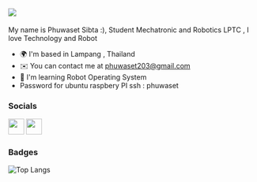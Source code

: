 ![](https://user-images.githubusercontent.com/18350557/176309783-0785949b-9127-417c-8b55-ab5a4333674e.gif) 
=========================================================================================================================================

My name is Phuwaset Sibta :), Student Mechatronic and Robotics LPTC , I love Technology and Robot

*   🌍  I'm based in Lampang , Thailand
*   ✉️  You can contact me at [phuwaset203@gmail.com](mailto:phuwaset203@gmail.com)
*   🧠  I'm learning Robot Operating System
*   Password for ubuntu raspbery PI ssh : phuwaset
<!-- 
### Skills 
<p align="left">
<a href="https://docs.microsoft.com/en-us/cpp/?view=msvc-170" target="_blank" rel="noreferrer"><img src="https://raw.githubusercontent.com/danielcranney/readme-generator/main/public/icons/skills/c-colored.svg" width="36" height="36" alt="C" /></a>
<a href="https://git-scm.com/" target="_blank" rel="noreferrer"><img src="https://raw.githubusercontent.com/danielcranney/readme-generator/main/public/icons/skills/git-colored.svg" width="36" height="36" alt="Git" /></a>
<a href="https://www.python.org/" target="_blank" rel="noreferrer"><img src="https://raw.githubusercontent.com/danielcranney/readme-generator/main/public/icons/skills/python-colored.svg" width="36" height="36" alt="Python" /></a>
<a href="https://docs.ros.org/.artwork/distributions/humble/HumbleHawksbill.png" target="_blank" rel="noreferrer"><img src="https://docs.ros.org/.artwork/distributions/humble/HumbleHawksbill.png" width="36" height="36" alt="ROS2 Humble" /></a> 
<a href="https://www.arduino.cc/" target="_blank" rel="noreferrer"> <img src="https://cdn.worldvectorlogo.com/logos/arduino-1.svg" alt="arduino" width="40" height="40"/> </a> <a href="https://www.linux.org/" target="_blank" rel="noreferrer"> <img src="https://raw.githubusercontent.com/devicons/devicon/master/icons/linux/linux-original.svg" alt="linux" width="40" height="40"/> </a>  -->


</p>
                    
### Socials
                  
<p align="left"> <a href="https://www.facebook.com/pun.tawesin/" target="_blank" rel="noreferrer"><img src="https://raw.githubusercontent.com/danielcranney/readme-generator/main/public/icons/socials/facebook.svg" width="32" height="32" /></a> <a href="https://www.github.com/Phuwaset" target="_blank" rel="noreferrer"><img src="https://raw.githubusercontent.com/danielcranney/readme-generator/main/public/icons/socials/github.svg" width="32" height="32" /></a></p>

### Badges

<!-- ![GitHub Stats](https://github-readme-stats.vercel.app/api?username=Phuwaset&count_private=true&show_icons=true) -->
![Top Langs](https://github-readme-stats.vercel.app/api/top-langs?username=Phuwaset&layout=compact) 


